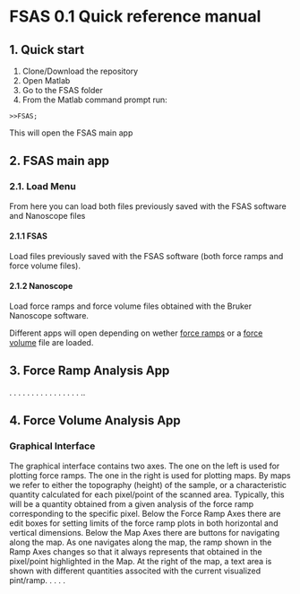 # FSAS 0.1 Quick reference manual

## 1. Quick start
1. Clone/Download the repository
2. Open Matlab
3. Go to the FSAS folder
2. From the Matlab command prompt run:
```
>>FSAS;
```
This will open the FSAS main app

## 2. FSAS main app
### 2.1. Load Menu
From here you can load both files previously saved with the FSAS software and Nanoscope files
#### 2.1.1 FSAS
Load files previously saved with the FSAS software (both force ramps and force volume files).
#### 2.1.2 Nanoscope
Load force ramps and force volume files obtained with the Bruker Nanoscope software.

Different apps will open depending on wether [force ramps](#force-ramp-analysis-app) or a [force volume](#force-volume-analysis-app) file are loaded.

## 3. Force Ramp Analysis App
.
.
.
.
.
.
.
.
.
.
.
.
.
.
.
.
..


## 4. Force Volume Analysis App
### Graphical Interface
The graphical interface contains two axes. The one on the left is used for plotting force ramps.
The one in the right is used for plotting maps. By maps we refer to either the topography (height)
of the sample, or a characteristic quantity calculated for each pixel/point of the scanned area. 
Typically, this will be a quantity obtained from a given analysis of the force ramp corresponding to
the specific pixel.
Below the Force Ramp Axes there are edit boxes for setting limits of the force ramp plots in both
horizontal and vertical dimensions.
Below the Map Axes there are buttons for navigating along the map. As one navigates along the map, 
the ramp shown in the Ramp Axes changes so that it always represents that obtained in the pixel/point
highlighted in the Map.
At the right of the map, a text area is shown with different quantities associted with the current visualized pint/ramp.
.
.
.
.
